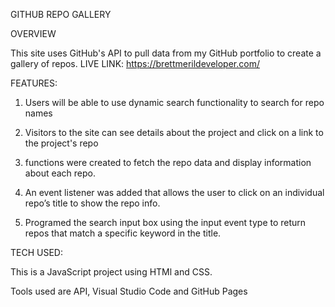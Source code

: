 GITHUB REPO GALLERY

OVERVIEW  

This site uses GitHub's API to pull data from my GitHub portfolio to create a gallery of repos.
LIVE LINK: https://brettmerildeveloper.com/

FEATURES:

1) Users will be able to use dynamic search functionality to search for repo names

2) Visitors to the site can see details about the project and click on a link to the project's repo

3) functions were created to fetch the repo data and display information about each repo.

4) An event listener was added that allows the user to click on an individual repo’s title to show the repo info.

5) Programed the search input box using the input event type to return repos that match a specific keyword in the title. 

TECH USED:

This is a JavaScript project using HTMl and CSS.

Tools used are API, Visual Studio Code and GitHub Pages
